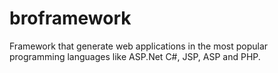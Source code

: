 broframework
============

Framework that generate web applications in the most popular programming languages like ASP.Net C#, JSP, ASP and PHP.
